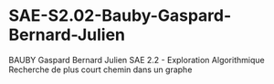# SAE-S2.02-Bauby-Gaspard-Bernard-Julien
BAUBY Gaspard
Bernard Julien
SAE 2.2 - Exploration Algorithmique
Recherche de plus court chemin dans un graphe